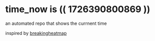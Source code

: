 # time_now is (( 1726390800869 ))

an automated repo that shows the currnent time

inspired by [breakingheatmap](https://github.com/breakingheatmap/breakingheatmap)